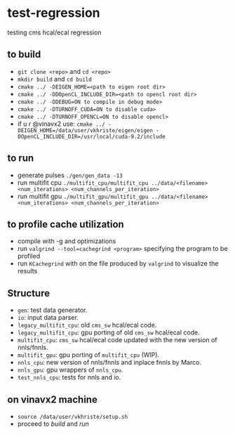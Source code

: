 # test-regression
testing cms hcal/ecal regression 

## to build
- `git clone <repo>` and `cd <repo>`
- `mkdir build` and `cd build`
- `cmake ../ -DEIGEN_HOME=<path to eigen root dir>` 
- `cmake ../ -DDOpenCL_INCLUDE_DIR=<path to opencl root dir>`
- `cmake ../ -DDEBUG=ON to compile in debug mode>`
- `cmake ../ -DTURNOFF_CUDA=ON to disable cuda>`
- `cmake ../ -DTURNOFF_OPENCL=ON to disable opencl>`
- if u r @vinavx2 use: `cmake ../ -DEIGEN_HOME=/data/user/vkhriste/eigen/eigen -DOpenCL_INCLUDE_DIR=/usr/local/cuda-9.2/include`

## to run
- generate pulses `./gen/gen_data -13`
- run multifit cpu `./multifit_cpu/multifit_cpu ../data/<filename> <num_iterations> <num_channels_per_iteration>`
- run multifit gpu `./multifit_gpu/multifit_gpu ../data/<filename> <num_iterations> <num_channels_per_iteration>`

## to profile cache utilization
- compile with -g and optimizations
- run `valgrind --tool=cachegrind <program>` specifying the program to be profiled
- run `KCachegrind` with on the file produced by `valgrind` to visualize the results

## Structure

- `gen`: test data generator.
- `io`: input data parser.
- `legacy_multifit_cpu`: old `cms_sw` hcal/ecal code.
- `legacy_multifit_cpu`: gpu porting of old `cms_sw` hcal/ecal code.
- `multifit_cpu`: `cms_sw` hcal/ecal code updated with the new version of nnls/fnnls.
- `multifit_gpu`: gpu porting of `multifit_cpu` (WIP).
- `nnls_cpu`: new version of nnls/fnnls and inplace fnnls by Marco. 
- `nnls_gpu`: gpu wrappers of `nnls_cpu`.
- `test_nnls_cpu`: tests for nnls and io.

## on vinavx2 machine
- `source /data/user/vkhriste/setup.sh`
- proceed to _build_ and _run_
